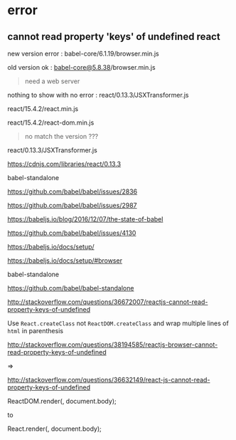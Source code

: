 # error




## cannot read property 'keys' of undefined react

new version error : babel-core/6.1.19/browser.min.js



old version ok : babel-core@5.8.38/browser.min.js


> need a web server




nothing to show with no error : react/0.13.3/JSXTransformer.js



react/15.4.2/react.min.js

react/15.4.2/react-dom.min.js





> no match the version ???

react/0.13.3/JSXTransformer.js

https://cdnjs.com/libraries/react/0.13.3


<script src="https://cdnjs.cloudflare.com/ajax/libs/react/0.13.3/JSXTransformer.js" integrity="sha256-MkTacBvNGO5pU06MeUchxYJwIK/4JrIGyEeINOmKLkM=" crossorigin="anonymous"></script>


<script src="https://cdnjs.cloudflare.com/ajax/libs/react/0.13.3/react.min.js" integrity="sha256-qcq80WTo5JXChoVZHH0uTZyrlaja/xxSq/m+Ih//108=" crossorigin="anonymous"></script>

<script src="https://cdnjs.cloudflare.com/ajax/libs/react/0.13.3/react-with-addons.min.js" integrity="sha256-qihJX7SHYrD43RtzvZ3QsyVicFUR9sYLK/VNabsXvzc=" crossorigin="anonymous"></script>



babel-standalone



https://github.com/babel/babel/issues/2836

https://github.com/babel/babel/issues/2987

https://babeljs.io/blog/2016/12/07/the-state-of-babel

https://github.com/babel/babel/issues/4130



https://babeljs.io/docs/setup/

https://babeljs.io/docs/setup/#browser

babel-standalone

<script src="https://unpkg.com/babel-standalone@6/babel.min.js"></script>


https://github.com/babel/babel-standalone







http://stackoverflow.com/questions/36672007/reactjs-cannot-read-property-keys-of-undefined


Use `React.createClass` not `ReactDOM.createClass` and wrap multiple lines of `html` in parenthesis




http://stackoverflow.com/questions/38194585/reactjs-browser-cannot-read-property-keys-of-undefined


<script src="https://cdn.bootcss.com/babel-core/6.1.19/browser.min.js"></script>

=>

<script src="https://cdnjs.cloudflare.com/ajax/libs/babel-core/5.8.34/browser.min.js"></script>



http://stackoverflow.com/questions/36632149/react-js-cannot-read-property-keys-of-undefined

<script src="https://cdnjs.cloudflare.com/ajax/libs/react/0.13.3/react.min.js"></script>
<script src="https://cdnjs.cloudflare.com/ajax/libs/babel-core/5.8.29/browser.js"></script>


ReactDOM.render(<HelloWorld/>, document.body);

to

React.render(<HelloWorld/>, document.body);








